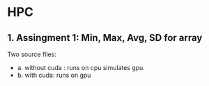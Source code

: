 # HPC

## 1. Assingment 1: Min, Max, Avg, SD for array
 
Two source files:
 * a. without cuda : runs on cpu simulates gpu.
 * b. with cuda: runs on gpu

